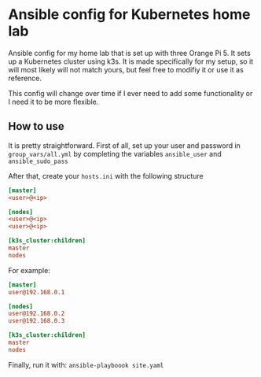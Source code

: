 # Ansible config for Kubernetes home lab

Ansible config for my home lab that is set up with three Orange Pi 5. It sets up a Kubernetes cluster using k3s. It is made specifically for my setup, so it will most likely will not match yours, but feel free to modifiy it or use it as reference.

This config will change over time if I ever need to add some functionality or I need it to be more flexible.

## How to use

It is pretty straightforward. First of all, set up your user and password in `group_vars/all.yml` by completing the variables `ansible_user` and `ansible_sudo_pass` 

After that, create your `hosts.ini` with the following structure

```ini
[master]
<user>@<ip>

[nodes]
<user>@<ip>
<user>@<ip>

[k3s_cluster:children]
master
nodes

```

For example:

```ini
[master]
user@192.168.0.1

[nodes]
user@192.168.0.2
user@192.168.0.3

[k3s_cluster:children]
master
nodes

```

Finally, run it with:
`ansible-playboook site.yaml`